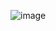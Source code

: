 ![image](https://github.com/BernardoDuque/LP-Starbucks/assets/143883596/d887efa2-35b4-4f9f-b863-a32b607e5992)

